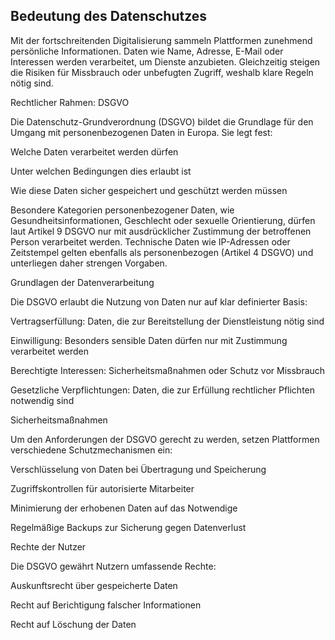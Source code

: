 ## Bedeutung des Datenschutzes

Mit der fortschreitenden Digitalisierung sammeln Plattformen zunehmend persönliche Informationen. Daten wie Name, Adresse, E-Mail oder Interessen werden verarbeitet, um Dienste anzubieten. Gleichzeitig steigen die Risiken für Missbrauch oder unbefugten Zugriff, weshalb klare Regeln nötig sind.

Rechtlicher Rahmen: DSGVO

Die Datenschutz-Grundverordnung (DSGVO) bildet die Grundlage für den Umgang mit personenbezogenen Daten in Europa. Sie legt fest:

Welche Daten verarbeitet werden dürfen

Unter welchen Bedingungen dies erlaubt ist

Wie diese Daten sicher gespeichert und geschützt werden müssen

Besondere Kategorien personenbezogener Daten, wie Gesundheitsinformationen, Geschlecht oder sexuelle Orientierung, dürfen laut Artikel 9 DSGVO nur mit ausdrücklicher Zustimmung der betroffenen Person verarbeitet werden. Technische Daten wie IP-Adressen oder Zeitstempel gelten ebenfalls als personenbezogen (Artikel 4 DSGVO) und unterliegen daher strengen Vorgaben.

Grundlagen der Datenverarbeitung

Die DSGVO erlaubt die Nutzung von Daten nur auf klar definierter Basis:

Vertragserfüllung: Daten, die zur Bereitstellung der Dienstleistung nötig sind

Einwilligung: Besonders sensible Daten dürfen nur mit Zustimmung verarbeitet werden

Berechtigte Interessen: Sicherheitsmaßnahmen oder Schutz vor Missbrauch

Gesetzliche Verpflichtungen: Daten, die zur Erfüllung rechtlicher Pflichten notwendig sind

Sicherheitsmaßnahmen

Um den Anforderungen der DSGVO gerecht zu werden, setzen Plattformen verschiedene Schutzmechanismen ein:

Verschlüsselung von Daten bei Übertragung und Speicherung

Zugriffskontrollen für autorisierte Mitarbeiter

Minimierung der erhobenen Daten auf das Notwendige

Regelmäßige Backups zur Sicherung gegen Datenverlust

Rechte der Nutzer

Die DSGVO gewährt Nutzern umfassende Rechte:

Auskunftsrecht über gespeicherte Daten

Recht auf Berichtigung falscher Informationen

Recht auf Löschung der Daten

